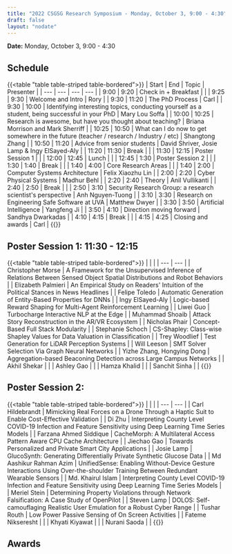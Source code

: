 ```yaml
---
title: "2022 CSGSG Research Symposium - Monday, October 3, 9:00 - 4:30"
draft: false
layout: "nodate"
---
```

**Date:** Monday, October 3, 9:00 - 4:30


## Schedule
{{<table "table table-striped table-bordered">}}
| Start | End           | Topic                                                                                             | Presenter                         |
| ---   | ---           | ---                                                                                               | ---                               |
| 9:00  | 9:20          | Check in + Breakfast                                                                              |                                   |
| 9:25  | 9:30          | Welcome and Intro                                                                                 | Rory                              |
| 9:30  | 11:20         | The PhD Process                                                                                   | Carl                              |
| 9:30  | 10:00         | Identifying interesting topics, conducting yourself as a student, being successful in your PhD    | Mary Lou Soffa                    |
| 10:00 | 10:25         | Research is awesome, but have you thought about teaching?                           | Briana Morrison and Mark Sherriff |
| 10:25 | 10:50         | What can I do now to get somewhere in the future (teacher / research / Industry / etc)            | Shangtong Zhang                   |
| 10:50 | 11:20         | Advice from senior students                                                                                             | David Shriver, Josie Lamp & Ingy ElSayed-Aly |
| 11:20 | 11:30         | Break                                                                                             |                                   |
| 11:30 | 12:15         | Poster Session 1                                                                                  |                                   |
| 12:00 | 12:45         | Lunch                                                                                             |                                   |
| 12:45 | 1:30          | Poster Session 2                                                                                  |                                   |
| 1:30  | 1:40          | Break                                                                                             |                                   |
| 1:40  | 4:00          | Core Research Areas                                                                               |                                   |
| 1:40  | 2:00          | Computer Systems Architecture                                                                     | Felix Xiaozhu Lin                 |
| 2:00  | 2:20          | Cyber Physical Systems                                                                            | Madhur Behl                       |
| 2:20  | 2:40          | Theory                                                                                            | Anil Vullikanti                   |
| 2:40  | 2:50          | Break                                                                                             |                                   |
| 2:50  | 3:10          | Security Research Group: a research scientist's perspective                                                                                          | Anh Nguyen-Tuong                     |
| 3:10  | 3:30          | Research on Engineering Safe Software at UVA                                                                             | Matthew Dwyer                     |
| 3:30  | 3:50          | Artificial Intelligence                                                                           | Yangfeng Ji                       |
| 3:50  | 4:10          | Direction moving forward                                                                          | Sandhya Dwarkadas                 |
| 4:10  | 4:15          | Break                                                                                             |                                   |
| 4:15  | 4:25          | Closing and awards                                                                                | Carl                              |
{{</table>}}

## Poster Session 1: 11:30 - 12:15
{{<table "table table-striped table-bordered">}}
| | |
| --- | --- |
| Christopher Morse  | A Framework for the Unsupervised Inference of Relations Between Sensed Object Spatial Distributions and Robot Behaviors |
| Elizabeth Palmieri  | An Empirical Study on Readers' Intuition of the Political Stances in News Headlines |
| Felipe Toledo  | Automatic Generation of Entity-Based Properties for DNNs |
| Ingy ElSayed-Aly  | Logic-based Reward Shaping for Multi-Agent Reinforcement Learning |
| Liwei Guo  | Turbocharge Interactive NLP at the Edge |
| Muhammad Shoaib | Attack Story Reconstruction in the AR/VR Ecosystem |
| Nicholas Phair | Concept-Based Full Stack Modularity |
| Stephanie Schoch  | CS-Shapley: Class-wise Shapley Values for Data Valuation in Classification |
| Trey Woodlief  | Test Generation for LiDAR Perception Systems |
| Will Leeson  | SMT Solver Selection Via Graph Neural Networks |
| Yizhe Zhang, Hongying Dong  | Aggregation-based Beaconing Detection across Large Campus Networks |
| Akhil Shekar | |
| Ashley Gao | |
| Hamza Khalid | |
| Sanchit Sinha | |
{{</table>}}

## Poster Session 2:
{{<table "table table-striped table-bordered">}}
| | |
| --- | --- |
| Carl Hildebrandt | Mimicking Real Forces on a Drone Through a Haptic Suit to Enable Cost-Effective Validation |
| Di Zhu | Interpreting County Level COVID-19 Infection and Feature Sensitivity using Deep Learning Time Series Models |
| Farzana Ahmed Siddique  | CacheMorph: A Multilateral Access Pattern Aware CPU Cache Architecture |
| Jiechao Gao  | Towards Personalized and Private Smart City Applications |
| Josie Lamp  | GlucoSynth: Generating Differentially Private Synthetic Glucose Data |
| Md Aashikur Rahman Azim | UnifiedSense: Enabling Without-Device Gesture Interactions Using Over-the-shoulder Training Between Redundant Wearable Sensors |
| Md. Khairul Islam  | Interpreting County Level COVID-19 Infection and Feature Sensitivity using Deep Learning Time Series Models |
| Meriel Stein  | Determining Property Violations through Network Falsification: A Case Study of OpenPilot |
| Steven Lamp  | DOLOS: Self-camouflaging Realistic User Emulation for a Robust Cyber Range |
| Tushar Routh  | Low Power Passive Sensing of On Screen Activities |
| Fateme Nikseresht | |
| Khyati Kiyawat | |
| Nurani Saoda | |
{{</table>}}

## Awards
